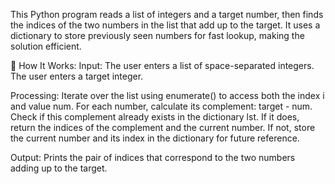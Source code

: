 This Python program reads a list of integers and a target number, then finds the indices of the two numbers in the list that add up to the target.
It uses a dictionary to store previously seen numbers for fast lookup, making the solution efficient.

🔧 How It Works:
Input:
The user enters a list of space-separated integers.
The user enters a target integer.

Processing:
Iterate over the list using enumerate() to access both the index i and value num.
For each number, calculate its complement: target - num.
Check if this complement already exists in the dictionary lst.
If it does, return the indices of the complement and the current number.
If not, store the current number and its index in the dictionary for future reference.

Output:
Prints the pair of indices that correspond to the two numbers adding up to the target.

